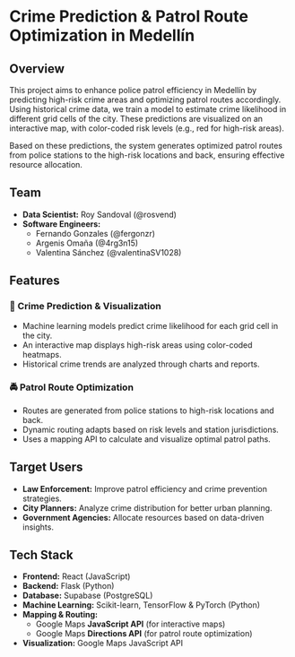 # Crime Prediction & Patrol Route Optimization in Medellín

## Overview
This project aims to enhance police patrol efficiency in Medellín by predicting high-risk crime areas and optimizing patrol routes accordingly. Using historical crime data, we train a model to estimate crime likelihood in different grid cells of the city. These predictions are visualized on an interactive map, with color-coded risk levels (e.g., red for high-risk areas).

Based on these predictions, the system generates optimized patrol routes from police stations to the high-risk locations and back, ensuring effective resource allocation.

## Team
- **Data Scientist:** Roy Sandoval (@rosvend)  
- **Software Engineers:**  
  - Fernando Gonzales (@fergonzr)  
  - Argenis Omaña (@4rg3n15)  
  - Valentina Sánchez (@valentinaSV1028)  

## Features

### 🚨 Crime Prediction & Visualization
- Machine learning models predict crime likelihood for each grid cell in the city.  
- An interactive map displays high-risk areas using color-coded heatmaps.  
- Historical crime trends are analyzed through charts and reports.  

### 🚔 Patrol Route Optimization
- Routes are generated from police stations to high-risk locations and back.  
- Dynamic routing adapts based on risk levels and station jurisdictions.  
- Uses a mapping API to calculate and visualize optimal patrol paths.  

## Target Users
- **Law Enforcement:** Improve patrol efficiency and crime prevention strategies.  
- **City Planners:** Analyze crime distribution for better urban planning.  
- **Government Agencies:** Allocate resources based on data-driven insights.  

## Tech Stack
- **Frontend:** React (JavaScript)  
- **Backend:** Flask (Python)  
- **Database:** Supabase (PostgreSQL)  
- **Machine Learning:** Scikit-learn, TensorFlow & PyTorch (Python)  
- **Mapping & Routing:**  
  - Google Maps **JavaScript API** (for interactive maps)  
  - Google Maps **Directions API** (for patrol route optimization)  
- **Visualization:** Google Maps JavaScript API  
